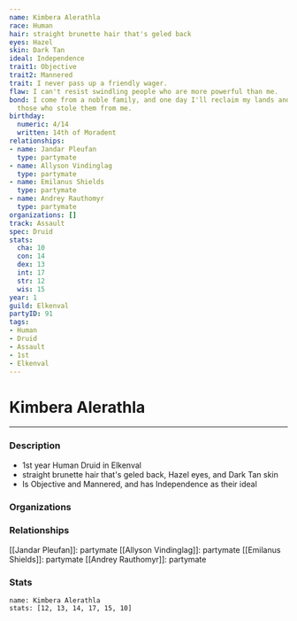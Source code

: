 ```yaml
---
name: Kimbera Alerathla
race: Human
hair: straight brunette hair that's geled back
eyes: Hazel
skin: Dark Tan
ideal: Independence
trait1: Objective
trait2: Mannered
trait: I never pass up a friendly wager.
flaw: I can't resist swindling people who are more powerful than me.
bond: I come from a noble family, and one day I'll reclaim my lands and title from
  those who stole them from me.
birthday:
  numeric: 4/14
  written: 14th of Moradent
relationships:
- name: Jandar Pleufan
  type: partymate
- name: Allyson Vindinglag
  type: partymate
- name: Emilanus Shields
  type: partymate
- name: Andrey Rauthomyr
  type: partymate
organizations: []
track: Assault
spec: Druid
stats:
  cha: 10
  con: 14
  dex: 13
  int: 17
  str: 12
  wis: 15
year: 1
guild: Elkenval
partyID: 91
tags:
- Human
- Druid
- Assault
- 1st
- Elkenval
---
```

# Kimbera Alerathla
---
### Description
- 1st year Human Druid in Elkenval
- straight brunette hair that's geled back, Hazel eyes, and Dark Tan skin
- Is Objective and Mannered, and has Independence as their ideal

### Organizations
### Relationships
[[Jandar Pleufan]]: partymate
[[Allyson Vindinglag]]: partymate
[[Emilanus Shields]]: partymate
[[Andrey Rauthomyr]]: partymate
### Stats
```statblock
name: Kimbera Alerathla
stats: [12, 13, 14, 17, 15, 10]
```